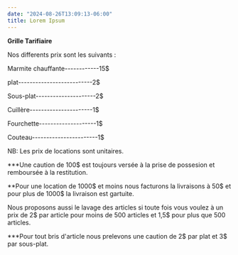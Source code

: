 ```yaml
---
date: "2024-08-26T13:09:13-06:00"
title: Lorem Ipsum  
---
```


**Grille Tarifiaire** 

Nos differents prix sont les suivants :

Marmite chauffante------------15$

plat--------------------------2$

Sous-plat---------------------2$

Cuillère----------------------1$

Fourchette--------------------1$

Couteau-----------------------1$


NB: Les prix de locations sont unitaires.

***Une caution de 100$ est toujours versée à la prise de possesion et remboursée
à la restitution.

**Pour une location de 1000$ et moins nous facturons la livraisons à 50$ et pour
plus de 1000$ la livraison est gartuite.

Nous proposons aussi le lavage des articles si toute fois vous voulez à un prix
de 2$ par article pour moins de 500 articles et 1,5$ pour plus que 500 articles.

***Pour tout bris d'article nous prelevons une caution de 2$ par plat et 3$ par 
sous-plat.
